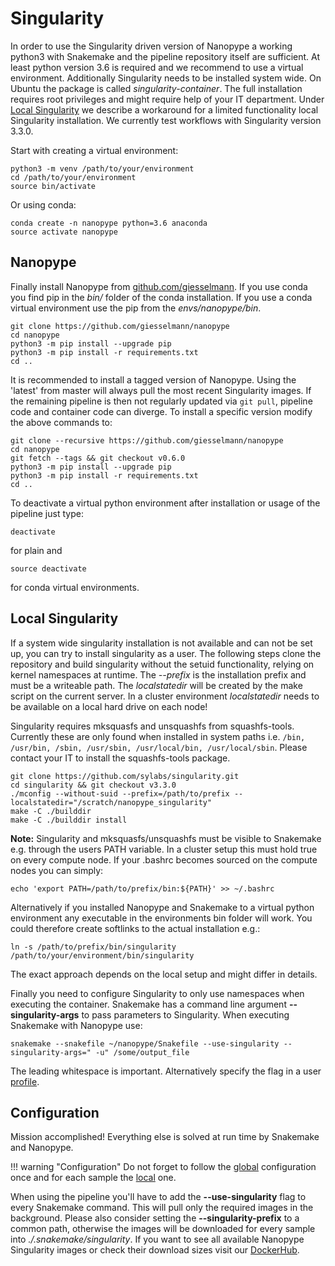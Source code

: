# Singularity

In order to use the Singularity driven version of Nanopype a working python3 with Snakemake and the pipeline repository itself are sufficient. At least python version 3.6 is required and we recommend to use a virtual environment. Additionally Singularity needs to be installed system wide. On Ubuntu the package is called *singularity-container*. The full installation requires root privileges and might require help of your IT department. Under [Local Singularity](#local-singularity) we describe a workaround for a limited functionality local Singularity installation. We currently test workflows with Singularity version 3.3.0.

Start with creating a virtual environment:

```
python3 -m venv /path/to/your/environment
cd /path/to/your/environment
source bin/activate
```

Or using conda:

```
conda create -n nanopype python=3.6 anaconda
source activate nanopype
```

## Nanopype
Finally install Nanopype from [github.com/giesselmann](https://github.com/giesselmann/nanopype/). If you use conda you find pip in the *bin/* folder of the conda installation. If you use a conda virtual environment use the pip from the *envs/nanopype/bin*.

```
git clone https://github.com/giesselmann/nanopype
cd nanopype
python3 -m pip install --upgrade pip
python3 -m pip install -r requirements.txt
cd ..
```

It is recommended to install a tagged version of Nanopype. Using the 'latest' from master will always pull the most recent Singularity images. If the remaining pipeline is then not regularly updated via ``` git pull ```, pipeline code and container code can diverge. To install a specific version modify the above commands to:

```
git clone --recursive https://github.com/giesselmann/nanopype
cd nanopype
git fetch --tags && git checkout v0.6.0
python3 -m pip install --upgrade pip
python3 -m pip install -r requirements.txt
cd ..
```

To deactivate a virtual python environment after installation or usage of the pipeline just type:

```
deactivate
```

for plain and

```
source deactivate
```

for conda virtual environments.

## Local Singularity

If a system wide singularity installation is not available and can not be set up, you can try to install singularity as a user.
The following steps clone the repository and build singularity without the setuid functionality, relying on kernel namespaces at runtime.
The *--prefix* is the installation prefix and must be a writeable path. The *localstatedir* will be created by the make script on the current server. In a cluster environment *localstatedir* needs to be available on a local hard drive on each node!

Singularity requires mksquasfs and unsquashfs from squashfs-tools. Currently these are only found when installed in system paths i.e. ```/bin, /usr/bin, /sbin, /usr/sbin, /usr/local/bin, /usr/local/sbin```. Please contact your IT to install the squashfs-tools package.

```
git clone https://github.com/sylabs/singularity.git
cd singularity && git checkout v3.3.0
./mconfig --without-suid --prefix=/path/to/prefix --localstatedir="/scratch/nanopype_singularity"
make -C ./builddir
make -C ./builddir install
```

**Note:** Singularity and mksquasfs/unsquashfs must be visible to Snakemake e.g. through the users PATH variable. In a cluster setup this must hold true on every compute node. If your .bashrc becomes sourced on the compute nodes you can simply:

```
echo 'export PATH=/path/to/prefix/bin:${PATH}' >> ~/.bashrc
```

Alternatively if you installed Nanopype and Snakemake to a virtual python environment any executable in the environments bin folder will work. You could therefore create softlinks to the actual installation e.g.:

```
ln -s /path/to/prefix/bin/singularity /path/to/your/environment/bin/singularity
```

The exact approach depends on the local setup and might differ in details.

Finally you need to configure Singularity to only use namespaces when executing the container. Snakemake has a command line argument **--singularity-args** to pass parameters to Singularity. When executing Snakemake with Nanopype use:

```
snakemake --snakefile ~/nanopype/Snakefile --use-singularity --singularity-args=" -u" /some/output_file
```

The leading whitespace is important. Alternatively specify the flag in a user [profile](configuration.md#profiles).

## Configuration
Mission accomplished! Everything else is solved at run time by Snakemake and Nanopype.

!!! warning "Configuration"
    Do not forget to follow the [global](configuration.md) configuration once and for each sample the [local](../usage/general.md) one.

When using the pipeline you'll have to add the **--use-singularity** flag to every Snakemake command. This will pull only the required images in the background. Please also consider setting the **--singularity-prefix** to a common path, otherwise the images will be downloaded for every sample into *./.snakemake/singularity*. If you want to see all available Nanopype Singularity images or check their download sizes visit our [DockerHub](https://cloud.docker.com/repository/list).
